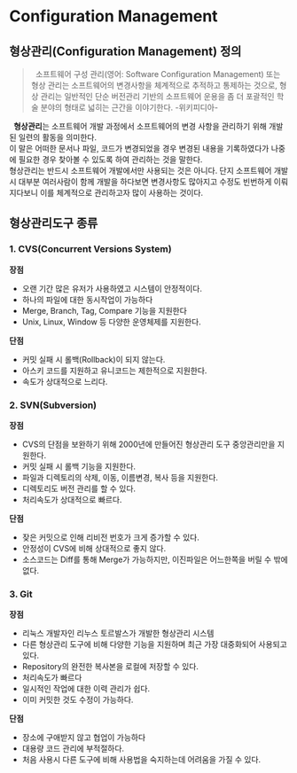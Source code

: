 # Configuration Management

## 형상관리(Configuration Management) 정의

> &nbsp; 소프트웨어 구성 관리(영어: Software Configuration Management) 또는 형상 관리는 소프트웨어의 변경사항을 체계적으로 추적하고 통제하는 것으로, 형상 관리는 일반적인 단순 버전관리 기반의 소프트웨어 운용을 좀 더 포괄적인 학술 분야의 형태로 넓히는 근간을 이야기한다.  -위키피디아-  

 &nbsp; <b>형상관리</b>는 소프트웨어 개발 과정에서 소프트웨어의 변경 사항을 관리하기 위해 개발된 일련의 활동을 의미한다.  
 이 말은 어떠한 문서나 파일, 코드가 변경되었을 경우 변경된 내용을 기록하였다가 나중에 필요한 경우 찾아볼 수 있도록 하여 관리하는 것을 말한다.  
 형상관리는 반드시 소프트웨어 개발에서만 사용되는 것은 아니다. 단지 소프트웨어 개발 시 대부분 여러사람이 함께 개발을 하다보면 변경사항도 많아지고 수정도 빈번하게 이뤄지다보니 이를 체계적으로 관리하고자 많이 사용하는 것이다. 
 
 ## 형상관리도구 종류
### 1. CVS(Concurrent Versions System)
<b>장점</b>
* 오랜 기간 많은 유저가 사용하였고 시스템이 안정적이다.
* 하나의 파일에 대한 동시작업이 가능하다
* Merge, Branch, Tag, Compare 기능을 지원한다
* Unix, Linux, Window 등 다양한 운영체제를 지원한다.

<b>단점</b>
* 커밋 실패 시 롤백(Rollback)이 되지 않는다.
* 아스키 코드를 지원하고 유니코드는 제한적으로 지원한다.
* 속도가 상대적으로 느리다.

### 2. SVN(Subversion)
<b>장점</b>
* CVS의 단점을 보완하기 위해 2000년에 만들어진 형상관리 도구 중앙관리만을 지원한다.
* 커밋 실패 시 롤백 기능을 지원한다.
* 파일과 디렉토리의 삭제, 이동, 이름변경, 복사 등을 지원한다.
* 디렉토리도 버전 관리를 할 수 있다.
* 처리속도가 상대적으로 빠르다.

<b>단점</b>
* 잦은 커밋으로 인해 리비전 번호가 크게 증가할 수 있다.
* 안정성이 CVS에 비해 상대적으로 좋지 않다.
* 소스코드는 Diff를 통해 Merge가 가능하지만, 이진파일은 어느한쪽을 버릴 수 밖에 없다.
### 3. Git
<b>장점</b>
 * 리눅스 개발자인 리누스 토르발스가 개발한 형상관리 시스템
 * 다른 형상관리 도구에 비해 다양한 기능을 지원하며 최근 가장 대중화되어 사용되고 있다.
 * Repository의 완전한 복사본을 로컬에 저장할 수 있다.
 * 처리속도가 빠르다
 * 일시적인 작업에 대한 이력 관리가 쉽다.
 * 이미 커밋한 것도 수정이 가능하다.

<b>단점</b>
 * 장소에 구애받지 않고 협업이 가능하다
 * 대용량 코드 관리에 부적절하다.
 * 처음 사용시 다른 도구에 비해 사용법을 숙지하는데 어려움을 가질 수 있다.
 
 



